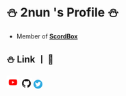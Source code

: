 # ⛄ 2nun 's Profile ⛄

- Member of **__[ScordBox](https://scordbox.com)__**


## ⛄ Link ㅣ 🔗
[<img alt="YouTube" width="30px" src="images/yt.png" />](https://www.youtube.com/channel/UCiDHywbp9Kjhr6sVJQ6GjfQ) **[<img alt="Github" width="25px" src="images/gh.png" />](https://github.com/2nun/)** **[<img alt="Twitter" width="21px" src="images/tw.png" />](https://twitter.com/2nun_e)**
